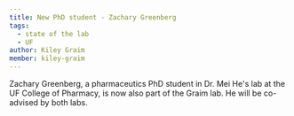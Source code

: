 ```yaml
---
title: New PhD student - Zachary Greenberg
tags: 
  - state of the lab
  - UF
author: Kiley Graim
member: kiley-graim
---
```



Zachary Greenberg, a pharmaceutics PhD student in Dr. Mei He's lab at the UF College of Pharmacy, is now also part of the Graim lab. He will be co-advised by both labs.  
